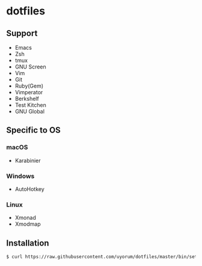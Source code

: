 # dotfiles

## Support
* Emacs
* Zsh
* tmux
* GNU Screen
* Vim
* Git
* Ruby(Gem)
* Vimperator
* Berkshelf
* Test Kitchen
* GNU Global

## Specific to OS
### macOS
* Karabinier

### Windows
* AutoHotkey

### Linux
* Xmonad
* Xmodmap

## Installation

```bash
$ curl https://raw.githubusercontent.com/uyorum/dotfiles/master/bin/setup.sh | bash
```

